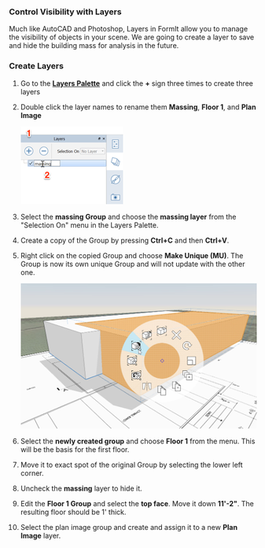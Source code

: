### Control Visibility with Layers
Much like AutoCAD and Photoshop, Layers in FormIt allow you to manage the visibility of objects in your scene. We are going to create a layer to save and hide the building mass for analysis in the future.

### Create Layers

1. Go to the [**Layers Palette**](../formit-introduction/tool-bars.md) and click the **+** sign three times to create three layers

2. Double click the layer names to rename them **Massing**, **Floor 1**, and **Plan Image**
     
     ![](./images/10c435cf-fcc2-4a4b-9135-094dea903da2.png)

3. Select the **massing Group** and choose the **massing layer** from the "Selection On" menu in the Layers Palette.

4. Create a copy of the Group by pressing **Ctrl+C** and then **Ctrl+V**.

5. Right click on the copied Group and choose **Make Unique (MU)**. The Group is now its own unique Group and will not update with the other one. 

     ![](./images/3f46a20c-a1ab-44a1-8ba3-d2cdb050f1bd.png)

6. Select the **newly created group** and choose **Floor 1** from the menu. This will be the basis for the first floor.

7. Move it to exact spot of the original Group by selecting the lower left corner. 

8. Uncheck the **massing** layer to hide it.

9. Edit the **Floor 1 Group** and select the **top face**. Move it down **11'-2"**. The resulting floor should be 1' thick.

10. Select the plan image group and create and assign it to a new **Plan Image** layer.